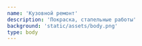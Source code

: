 ```yaml
---
name: 'Кузовной ремонт'
description: 'Покраска, стапельные работы'
background: 'static/assets/body.png'
type: body
---
```

